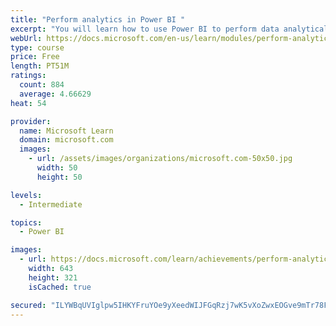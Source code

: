 ```yaml
---
title: "Perform analytics in Power BI "
excerpt: "You will learn how to use Power BI to perform data analytical functions, how to identify outliers in your data, how to group data together, and how to bin data for analysis. You will also learn how to perform time series analysis. Finally, you will work with advanced analytic features of Power BI, such as Quick Insights, AI Insights, and the Analyze feature."
webUrl: https://docs.microsoft.com/en-us/learn/modules/perform-analytics-power-bi/
type: course
price: Free
length: PT51M
ratings:
  count: 884
  average: 4.66629
heat: 54

provider:
  name: Microsoft Learn
  domain: microsoft.com
  images:
    - url: /assets/images/organizations/microsoft.com-50x50.jpg
      width: 50
      height: 50

levels:
  - Intermediate

topics:
  - Power BI

images:
  - url: https://docs.microsoft.com/learn/achievements/perform-analytics-power-bi-social.png
    width: 643
    height: 321
    isCached: true

secured: "ILYWBqUVIglpw5IHKYFruYOe9yXeedWIJFGqRzj7wK5vXoZwxEOGve9mTr78FdeZiPaB7QTBuoGvF28Nh+HU/+7ycFzEk5jay6zpjc/BJH3V8rURi9QXT9jt6WJO3djCJl6nvHCiWo2QNK33PWSM+qxwspNKAyARN6i0ocr3Jtnk6BQQjDWDXLZi7dtpmwGM3Ox7BvtclKm+b9N3520tr4Zc4OtzSjdfnUoPUqUcvcMKqcpjchw9+6CORjX8T4lxpQw6uETqZAP1D5l9DwVyHR7dhnYd3UYNXkB72VaaC0Qqg271+8hIUzUDf4WF2NiOEb5hCA3TQTr8OhFRurBUW6zp246umZI/dSNF8hsYu03cDvm6YFzX02Q599kYGVCvfpXoVgp1Es1WszBvFD5iN68BqW09qWyotCg9GJ845Ns=;cAtmfD4haxiipIaQb+FRpw=="
---
```


